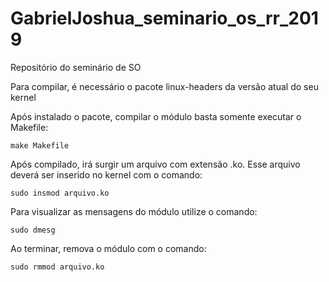 # GabrielJoshua_seminario_os_rr_2019
Repositório do seminário de SO

Para compilar, é necessário o pacote linux-headers da versão atual do seu kernel

Após instalado o pacote, compilar o módulo basta somente executar o Makefile:

	make Makefile

Após compilado, irá surgir um arquivo com extensão .ko.
Esse arquivo deverá ser inserido no kernel com o comando:

	sudo insmod arquivo.ko

Para visualizar as mensagens do módulo utilize o comando:

	sudo dmesg

Ao terminar, remova o módulo com o comando:

	sudo rmmod arquivo.ko
